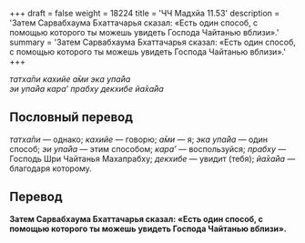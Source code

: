 +++
draft = false
weight = 18224
title = 'ЧЧ Мадхйа 11.53'
description = 'Затем Сарвабхаума Бхаттачарья сказал: «Есть один способ, с помощью которого ты можешь увидеть Господа Чайтанью вблизи».'
summary = 'Затем Сарвабхаума Бхаттачарья сказал: «Есть один способ, с помощью которого ты можешь увидеть Господа Чайтанью вблизи».'
+++

_татха̄пи кахийе а̄ми эка упа̄йа  
эи упа̄йа кара’ прабху декхибе йа̄ха̄йа_

## Пословный перевод

_татха̄пи_ — однако; _кахийе_ — говорю; _а̄ми_ — я; _эка_ _упа̄йа_ — один способ; _эи_ _упа̄йа_ — этим способом; _кара’_ — воспользуйся; _прабху_ — Господь Шри Чайтанья Махапрабху; _декхибе_ — увидит (тебя); _йа̄ха̄йа_ — благодаря которому.

## Перевод

**Затем Сарвабхаума Бхаттачарья сказал: «Есть один способ, с помощью которого ты можешь увидеть Господа Чайтанью вблизи».**
